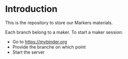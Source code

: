 # Introduction 
This is the repository to store our Markers materials. 

Each branch belong to a maker. To start a maker session:

- Go to https://mybinder.org
- Provide the branche on which point
- Start the server

